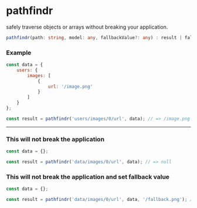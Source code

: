 # pathfindr

safely traverse objects or arrays without breaking your application.

```typescript
pathfindr(path: string, model: any, fallbackValue?: any) : result | fallbackValue

```

### Example
```javascript
const data = {
    users: {
        images: [
            {
                url: '/image.png'
            }
        ]
    }
};
```

```javascript
const result = pathfindr('users/images/0/url', data); // => /image.png
```
---

### This will not break the application
```javascript
const data = {};
```

```javascript
const result = pathfindr('data/images/0/url', data); // => null
```

### This will not break the application and set fallback value
```javascript
const data = {};
```

```javascript
const result = pathfindr('data/images/0/url', data, '/fallback.png'); // => /fallback.png
```

